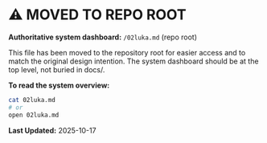 # ⚠️ MOVED TO REPO ROOT

**Authoritative system dashboard:** `/02luka.md` (repo root)

This file has been moved to the repository root for easier access and to match the original design intention. The system dashboard should be at the top level, not buried in docs/.

**To read the system overview:**
```bash
cat 02luka.md
# or
open 02luka.md
```

**Last Updated:** 2025-10-17
